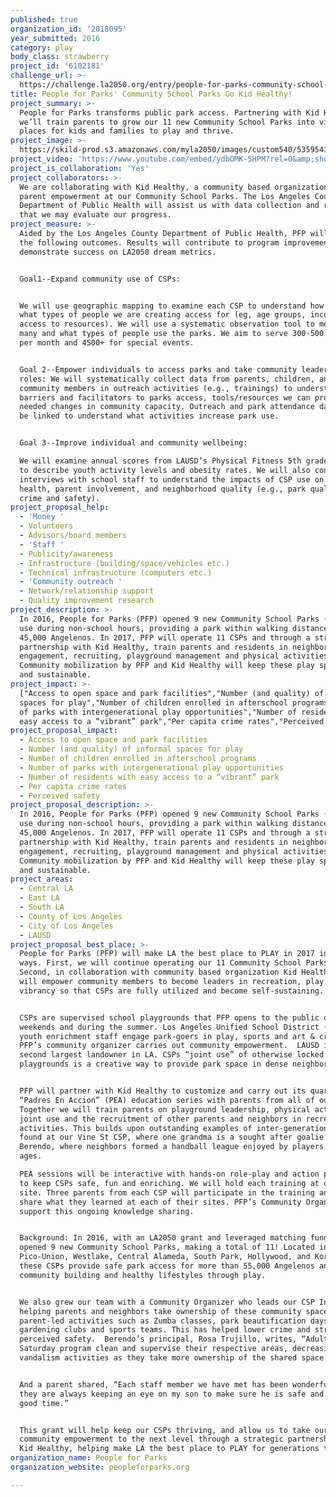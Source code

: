 ```yaml
---
published: true
organization_id: '2018095'
year_submitted: 2016
category: play
body_class: strawberry
project_id: '6102181'
challenge_url: >-
  https://challenge.la2050.org/entry/people-for-parks-community-school-parks-go-kid-healthy!
title: People for Parks' Community School Parks Go Kid Healthy!
project_summary: >-
  People for Parks transforms public park access. Partnering with Kid Healthy
  we’ll train parents to grow our 11 new Community School Parks into vibrant
  places for kids and families to play and thrive.
project_image: >-
  https://skild-prod.s3.amazonaws.com/myla2050/images/custom540/5359541815741-team91.jpg
project_video: 'https://www.youtube.com/embed/ydbOMK-5HPM?rel=0&amp;showinfo=0'
project_is_collaboration: 'Yes'
project_collaborators: >-
  We are collaborating with Kid Healthy, a community based organization, on
  parent empowerment at our Community School Parks. The Los Angeles County
  Department of Public Health will assist us with data collection and review so
  that we may evaluate our progress.
project_measure: >-
  Aided by the Los Angeles County Department of Public Health, PFP will evaluate
  the following outcomes. Results will contribute to program improvement and
  demonstrate success on LA2050 dream metrics.


  Goal1--Expand community use of CSPs: 


  We will use geographic mapping to examine each CSP to understand how many and
  what types of people we are creating access for (eg, age groups, income,
  access to resources). We will use a systematic observation tool to measure how
  many and what types of people use the parks. We aim to serve 300-500 parkgoers
  per month and 4500+ for special events.


  Goal 2--Empower individuals to access parks and take community leadership
  roles: We will systematically collect data from parents, children, and
  community members in outreach activities (e.g., trainings) to understand
  barriers and facilitators to parks access, tools/resources we can provide, and
  needed changes in community capacity. Outreach and park attendance data will
  be linked to understand what activities increase park use.


  Goal 3--Improve individual and community wellbeing:  

  We will examine annual scores from LAUSD’s Physical Fitness 5th grade testing
  to describe youth activity levels and obesity rates. We will also conduct
  interviews with school staff to understand the impacts of CSP use on student
  health, parent involvement, and neighborhood quality (e.g., park quality,
  crime and safety).
project_proposal_help:
  - 'Money '
  - Volunteers
  - Advisors/board members
  - 'Staff '
  - Publicity/awareness
  - Infrastructure (building/space/vehicles etc.)
  - Technical infrastructure (computers etc.)
  - 'Community outreach '
  - Network/relationship support
  - Quality improvement research
project_description: >-
  In 2016, People for Parks (PFP) opened 9 new Community School Parks (CSPs) for
  use during non-school hours, providing a park within walking distance of
  45,000 Angelenos. In 2017, PFP will operate 11 CSPs and through a strategic
  partnership with Kid Healthy, train parents and residents in neighborhood
  engagement, recruiting, playground management and physical activities.
  Community mobilization by PFP and Kid Healthy will keep these play spaces open
  and sustainable.
project_impact: >-
  ["Access to open space and park facilities","Number (and quality) of informal
  spaces for play","Number of children enrolled in afterschool programs","Number
  of parks with intergenerational play opportunities","Number of residents with
  easy access to a “vibrant” park","Per capita crime rates","Perceived safety"]
project_proposal_impact:
  - Access to open space and park facilities
  - Number (and quality) of informal spaces for play
  - Number of children enrolled in afterschool programs
  - Number of parks with intergenerational play opportunities
  - Number of residents with easy access to a “vibrant” park
  - Per capita crime rates
  - Perceived safety
project_proposal_description: >-
  In 2016, People for Parks (PFP) opened 9 new Community School Parks (CSPs) for
  use during non-school hours, providing a park within walking distance of
  45,000 Angelenos. In 2017, PFP will operate 11 CSPs and through a strategic
  partnership with Kid Healthy, train parents and residents in neighborhood
  engagement, recruiting, playground management and physical activities.
  Community mobilization by PFP and Kid Healthy will keep these play spaces open
  and sustainable.
project_areas:
  - Central LA
  - East LA
  - South LA
  - County of Los Angeles
  - City of Los Angeles
  - LAUSD
project_proposal_best_place: >-
  People for Parks (PFP) will make LA the best place to PLAY in 2017 in two
  ways. First, we will continue operating our 11 Community School Parks (CSPs).
  Second, in collaboration with community based organization Kid Healthy, we
  will empower community members to become leaders in recreation, play and park
  vibrancy so that CSPs are fully utilized and become self-sustaining. 


  CSPs are supervised school playgrounds that PFP opens to the public on
  weekends and during the summer. Los Angeles Unified School District (LAUSD)
  youth enrichment staff engage park-goers in play, sports and art & crafts.
  PFP’s community organizer carries out community empowerment.  LAUSD is the
  second largest landowner in LA. CSPs “joint use” of otherwise locked
  playgrounds is a creative way to provide park space in dense neighborhoods.


  PFP will partner with Kid Healthy to customize and carry out its quarterly 
  “Padres En Accion” (PEA) education series with parents from all of our CSPs.
  Together we will train parents on playground leadership, physical activity,
  joint use and the recruitment of other parents and neighbors in recreation
  activities. This builds upon outstanding examples of inter-generational play,
  found at our Vine St CSP, where one grandma is a sought after goalie and
  Berendo, where neighbors formed a handball league enjoyed by players of all
  ages.

  PEA sessions will be interactive with hands-on role-play and action planning
  to keep CSPs safe, fun and enriching. We will hold each training at one CSP
  site. Three parents from each CSP will participate in the training and then
  share what they learned at each of their sites. PFP’s Community Organizer will
  support this ongoing knowledge sharing. 


  Background: In 2016, with an LA2050 grant and leveraged matching funds, we
  opened 9 new Community School Parks, making a total of 11! Located in
  Pico-Union, Westlake, Central Alameda, South Park, Hollywood, and Koreatown,
  these CSPs provide safe park access for more than 55,000 Angelenos and support
  community building and healthy lifestyles through play. 


  We also grew our team with a Community Organizer who leads our CSP Incubator,
  helping parents and neighbors take ownership of these community spaces through
  parent-led activities such as Zumba classes, park beautification days,
  gardening clubs and sports teams. This has helped lower crime and strengthen
  perceived safety.  Berendo’s principal, Rosa Trujillo, writes, “Adults at the
  Saturday program clean and supervise their respective areas, decreasing
  vandalism activities as they take more ownership of the shared space.” 


  And a parent shared, “Each staff member we have met has been wonderful. I know
  they are always keeping an eye on my son to make sure he is safe and having a
  good time.” 


  This grant will help keep our CSPs thriving, and allow us to take our
  community empowerment to the next level through a strategic partnership with
  Kid Healthy, helping make LA the best place to PLAY for generations to come.
organization_name: People for Parks
organization_website: peopleforparks.org

---
```

